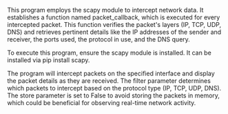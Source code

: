 This program employs the scapy module to intercept network data. It establishes a function named packet_callback, which is executed for every intercepted packet. This function verifies the packet's layers (IP, TCP, UDP, DNS) and retrieves pertinent details like the IP addresses of the sender and receiver, the ports used, the protocol in use, and the DNS query.

To execute this program, ensure the scapy module is installed. It can be installed via pip install scapy.

The program will intercept packets on the specified interface and display the packet details as they are received. The filter parameter determines which packets to intercept based on the protocol type (IP, TCP, UDP, DNS). The store parameter is set to False to avoid storing the packets in memory, which could be beneficial for observing real-time network activity.
